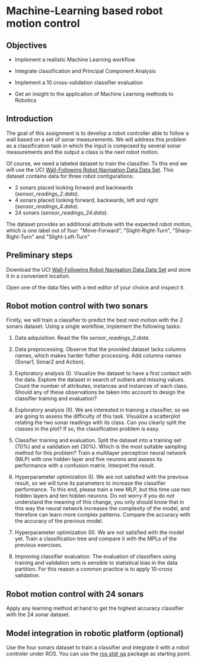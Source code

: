 # Machine-Learning based robot motion control

## Objectives

* Implement a realistic Machine Learning workflow

* Integrate classification and Principal Component Analysis

* Implement a 10 cross-validation classifier evaluation

* Get an insight to the application of Machine Learning methods to Robotics

## Introduction

The goal of this assignment is to develop a robot controller able to follow a wall based on a set of sonar measurements. We will address this problem as a classification task in which the input is composed by several sonar measurements and the output a class is the next robot motion.

Of course, we need a labeled dataset to train the classifier. To this end we will use the UCI [Wall-Following Robot Navigation Data Data Set](https://archive.ics.uci.edu/ml/datasets/Wall-Following+Robot+Navigation+Data). This dataset contains data for three robot contigurations:

* 2 sonars placed looking forward and backwards (*sensor_readings_2.data*).
* 4 sonars placed looking forward, backwards, left and right (*sensor_readings_4.data*).
* 24 sonars (*sensor_readings_24.data*).

The dataset provides an additional attribute with the expected robot motion, which is one label out of four: "Move-Forward", "Slight-Right-Turn", "Sharp-Right-Turn" and "Slight-Left-Turn"

## Preliminary steps

Download the UCI [Wall-Following Robot Navigation Data Data Set](https://archive.ics.uci.edu/ml/datasets/Wall-Following+Robot+Navigation+Data) and store it in a convenient location.

Open one of the data files with a text editor of your choice and inspect it.

## Robot motion control with two sonars

Firstly, we will train a classifier to predict the best next motion with the 2 sonars dataset. Using a single workflow, implement the following tasks:

1. Data adquisition. Read the file *sensor_readings_2.data*.

2. Data preprocessing. Observe that the provided dataset lacks columns names, which makes harder futher processing. Add columns names (Sonar1, Sonar2 and Action).

3. Exploratory analysis (I). Visualize the dataset to have a first contact with the data. Explore the dataset in search of outliers and missing values. Count the number of attributes, instances and instances of each class. Should any of these observations be taken into account to design the classifier training and evaluation?

4. Exploratory analysis (II). We are interested in training a classifier, so we are going to assess the difficulty of this task. Visualize a scatterplot relating the two sonar readings with its class. Can you clearly split the classes in the plot? If so, the classification problem is easy.

5. Classifier training and evaluation. Split the dataset into a training set (70%) and a validation set (30%). Which is the most suitable sampling method for this problem? Train a multilayer perceptron neural network (MLP) with one hidden layer and five neurons and assess its performance with a confusion matrix. Interpret the result.

6. Hyperparameter optimization (I). We are not satisfied with the previous result, so we will tune its parameters to increase the classifier performance. To this end, please train a new MLP, but this time use two hidden layers and ten hidden neurons. Do not worry if you do not understand the meaning of this change, you only should know that in this way the neural network increases the complexity of the model, and therefore can learn more complex patterns. Compare the accuracy with the accuracy of the previous model.

7. Hyperparameter optimization (II). We are not satisfied with the model yet. Train a classification tree and compare it with the MPLs of the previous exercises.

8. Improving classifier evaluation. The evaluation of classifiers using training and validation sets is sensible to statistical bias in the data partition. For this reason a common practice is to apply 10-cross validation. 

## Robot motion control with 24 sonars

Apply any learning method at hand to get the highest accuracy classifier with the 24 sonar dataset.

## Model integration in robotic platform (optional)

Use the four sonars dataset to train a classifier and integrate it with a robot controler under ROS. You can use the [ros stdr ga](https://github.com/dfbarrero/ros_stdr_ga) package as starting point.
